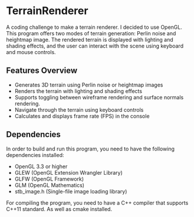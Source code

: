 # TerrainRenderer
A coding challenge to make a terrain renderer. I decided to use OpenGL.
This program offers two modes of terrain generation: Perlin noise and heightmap image. The rendered terrain is displayed with lighting and shading effects, and the user can interact with the scene using keyboard and mouse controls.

## Features Overview
* Generates 3D terrain using Perlin noise or heightmap images
* Renders the terrain with lighting and shading effects
* Supports toggling between wireframe rendering and surface normals rendering.
* Navigate through the terrain using keyboard controls
* Calculates and displays frame rate (FPS) in the console

## Dependencies
In order to build and run this program, you need to have the following dependencies installed:

* OpenGL 3.3 or higher
* GLEW (OpenGL Extension Wrangler Library)
* GLFW (OpenGL Framework)
* GLM (OpenGL Mathematics)
* stb_image.h (Single-file image loading library)

For compiling the program, you need to have a C++ compiler that supports C++11 standard. As well as cmake installed.
